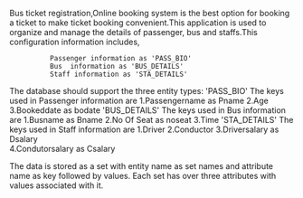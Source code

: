 Bus ticket registration,Online booking system is the best option for booking a ticket to make ticket booking convenient.This application is used to organize and manage the details of  passenger, bus and staffs.This configuration information includes,
                             
              Passenger information as 'PASS_BIO'
              Bus  information as 'BUS_DETAILS'
              Staff information as 'STA_DETAILS'
               
The database should support the three entity types:
               'PASS_BIO'
                        The keys  used in Passenger  information are 
                                1.Passengername as Pname
                                2.Age
                                3.Bookeddate as bodate
              'BUS_DETAILS'
                        The keys  used in Bus information are 
                                1.Busname as Bname
                                2.No Of Seat as noseat
                                3.Time
              'STA_DETAILS'
                        The keys  used in Staff information are 
                                1.Driver
                                2.Conductor
                                3.Driversalary as Dsalary     
                                4.Condutorsalary as Csalary
             
The data is stored as a set with entity name as set names and attribute name as key followed by values.
Each set has over three attributes with values associated with it. 
